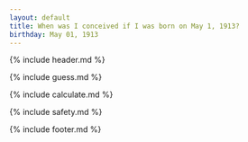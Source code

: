 ```yaml
---
layout: default
title: When was I conceived if I was born on May 1, 1913?
birthday: May 01, 1913
---
```


{% include header.md %}

{% include guess.md %}

{% include calculate.md %}

{% include safety.md %}

{% include footer.md %}



